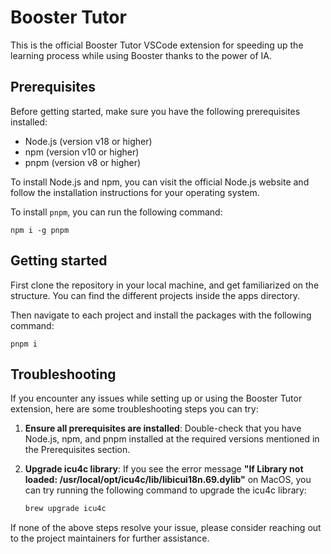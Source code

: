 # Booster Tutor

This is the official Booster Tutor VSCode extension for speeding up the learning process while using Booster thanks to the power of IA.

## Prerequisites

Before getting started, make sure you have the following prerequisites installed:

- Node.js (version v18 or higher)
- npm (version v10 or higher)
- pnpm (version v8 or higher)

To install Node.js and npm, you can visit the official Node.js website and follow the installation instructions for your operating system.

To install `pnpm`, you can run the following command:

    npm i -g pnpm

## Getting started

First clone the repository in your local machine, and get familiarized on the structure. You can find the different projects inside the apps directory.

Then navigate to each project and install the packages with the following command:

    pnpm i

## Troubleshooting

If you encounter any issues while setting up or using the Booster Tutor extension, here are some troubleshooting steps you can try:

1. **Ensure all prerequisites are installed**: Double-check that you have Node.js, npm, and pnpm installed at the required versions mentioned in the Prerequisites section.

2. **Upgrade icu4c library**: If you see the error message **"If Library not loaded: /usr/local/opt/icu4c/lib/libicui18n.69.dylib"** on MacOS, you can try running the following command to upgrade the icu4c library:

   ```bash
   brew upgrade icu4c
   ```

If none of the above steps resolve your issue, please consider reaching out to the project maintainers for further assistance.
